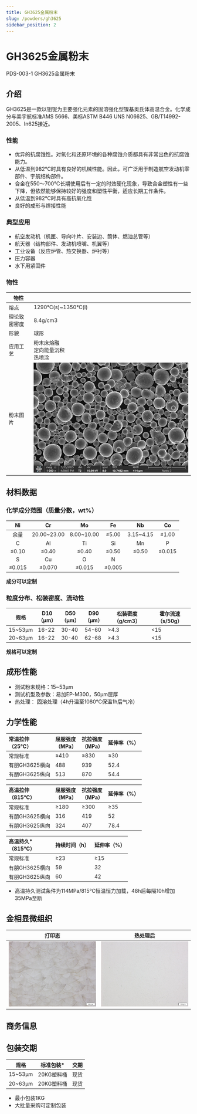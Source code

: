 ```yaml
---
title: GH3625金属粉末
slug: /powders/gh3625
sidebar_position: 2
---
```


# GH3625金属粉末

PDS-003-1 GH3625金属粉末

## 介绍

GH3625是一款以钼铌为主要强化元素的固溶强化型镍基奥氏体高温合金。化学成分与美宇航标准AMS 5666、美标ASTM B446 UNS N06625、GB/T14992-2005、In625接近。

### 性能

- 优异的抗腐蚀性。对氧化和还原环境的各种腐蚀介质都具有非常出色的抗腐蚀能力。
- 从低温到982℃时具有良好的机械性能。因此，可广泛用于制造航空发动机零部件、宇航结构部件。
- 合金在550～700℃长期使用后有一定的时效硬化现象，导致合金塑性有一些下降，但依然能够保持较好的强度和塑性平衡，适应长期工作条件。
- 从低温到982℃时具有高抗氧化性
- 良好的成形与焊接性能

### 典型应用

- 航空发动机（机匣、导向叶片、安装边、筒体、燃油总管等）
- 航天器（结构部件、发动机喷嘴、机翼等）
- 工业设备（反应炉管、热交换器、炉衬等）
- 压力容器
- 水下用紧固件

### 物性

| 物性         |                                               |
| ------------ | --------------------------------------------- |
| 熔点         | 1290℃(s)~1350℃(l)                             |
| 理论致密密度 | 8.4g/cm3                                      |
| 形貌         | 球形                                          |
| 应用工艺     | 粉末床熔融<br/>定向能量沉积<br/>热喷涂        |
| 粉末图片     | ![gh3625-image1](./images/gh3625/image1.jpeg) |


## 材料数据

### 化学成分范围（质量分数，wt%）

|   Ni   |     Cr      |     Mo     |   Fe   |    Nb     |   Co   |
| :----: | :---------: | :--------: | :----: | :-------: | :----: |
|  余量  | 20.00~23.00 | 8.00~10.00 | ≤5.00  | 3.15~4.15 | ≤1.00  |
|   C    |     Al      |     Ti     |   Si   |    Mn     |   P    |
| ≤0.10  |    ≤0.40    |   ≤0.40    | ≤0.50  |   ≤0.50   | ≤0.015 |
|   S    |     Cu      |     O      |   N    |           |        |
| ≤0.015 |   ≤0.070    |   ≤0.015   | ≤0.005 |           |        |

**成分可以定制**

### 粒度分布、松装密度、流动性

| 规格    | D10<br/>（μm） | D50<br/>（μm） | D90<br/>（μm） | 松装密度（g/cm3） | 霍尔流速（s/50g） |
| ------- | -------------- | -------------- | -------------- | ----------------- | ----------------- |
| 15~53μm | 16-22          | 30-40          | 54-60          | >4.3              | &lt;15            |
| 20~63μm | 16-22          | 30-40          | 62-68          | >4.3              | &lt;15            |

**规格可以定制**

## 成形性能

- 测试粉末规格：15~53μm
- 测试机型及参数：易加EP-M300，50μm层厚
- 热处理： 固溶处理（4h升温至1080℃保温1h后气冷）


## 力学性能

| 常温拉伸<br/>（25℃） | 屈服强度<br/>（MPa） | 抗拉强度<br/>（MPa） | 延伸率（%） |
| :-------------- | :-------------- | :-------------- | :---------- |
| 常规标准        | ≥410            | ≥830            | ≥30         |
| 有朋GH3625横向  | 488             | 939             | 52.4        |
| 有朋GH3625纵向  | 513             | 870             | 54.4        |

| 高温拉伸<br/>（815℃） | 屈服强度<br/>（MPa） | 抗拉强度<br/>（MPa） | 延伸率（%） |
| :--------------- | :-------------- | :-------------- | :---------- |
| 常规标准         | ≥180            | ≥300            | ≥35         |
| 有朋GH3625横向   | 316             | 419             | 52          |
| 有朋GH3625纵向   | 324             | 407             | 78.4        |

| 高温持久*<br/>（815℃） | 持续时间（h） | 延伸率（%） |
| :---------------- | :------------ | :---------- |
| 常规标准          | ≥23           | ≥15         |
| 有朋GH3625横向    | 59            | 32          |
| 有朋GH3625纵向    | 60            | 42          |

* 高温持久测试条件为114MPa/815℃恒温恒力加载，48h后每隔10h增加35MPa至断

## 金相显微组织

| 打印态                                         | 热处理后                                       |
| ---------------------------------------------- | ---------------------------------------------- |
| ![gh3625-image-2](./images/gh3625/image2.jpeg) | ![gh3625-image-3](./images/gh3625/image3.jpeg) |

## 商务信息


## 包装交期


| 规格    | 标准包装*  | 交期 |
| ------- | ---------- | ---- |
| 15~53μm | 20KG塑料桶 | 现货 |
| 20~63μm | 20KG塑料桶 | 现货 |

* 最小包装1KG
* 大批量采购可定制包装
